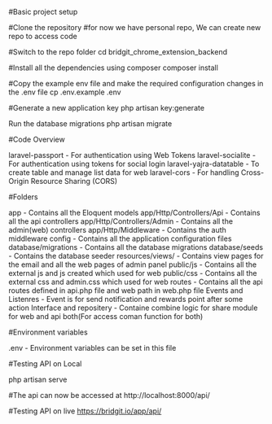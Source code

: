 #Basic project setup

#Clone the repository
#for now we have personal repo, We can create new repo to access code 

#Switch to the repo folder
cd bridgit_chrome_extension_backend

#Install all the dependencies using composer
composer install

#Copy the example env file and make the required configuration changes in the .env file
cp .env.example .env

#Generate a new application key
php artisan key:generate

Run the database migrations
php artisan migrate

#Code Overview

laravel-passport - For authentication using Web Tokens
laravel-socialite - For authentication using tokens for social login
laravel-yajra-datatable - To create table and manage list data for web
laravel-cors - For handling Cross-Origin Resource Sharing (CORS)

#Folders

app - Contains all the Eloquent models
app/Http/Controllers/Api - Contains all the api controllers
app/Http/Controllers/Admin - Contains all the admin(web) controllers
app/Http/Middleware - Contains the auth middleware
config - Contains all the application configuration files
database/migrations - Contains all the database migrations
database/seeds - Contains the database seeder
resources/views/ - Contains view pages for the email and all the web pages of admin panel
public/js - Contains all the external js and js created which used for web
public/css - Contains all the external css and admin.css which used for web
routes - Contains all the api routes defined in api.php file and web path in web.php file
Events and Listenres - Event is for send notification and rewards point after some action
Interface and repositery - Containe combine logic for share module for web and api both(For access coman function for both)


#Environment variables

.env - Environment variables can be set in this file

#Testing API on Local

php artisan serve

#The api can now be accessed at
http://localhost:8000/api/

#Testing API on live
https://bridgit.io/app/api/
